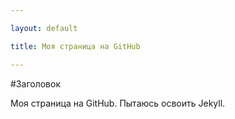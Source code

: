 ```yaml
---

layout: default

title: Моя страница на GitHub

---
```


#Заголовок

Моя страница на GitHub. Пытаюсь освоить Jekyll.
